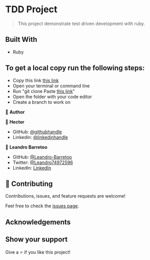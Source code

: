 # TDD Project

> This project demonstrate test driven development with ruby.

## Built With

- Ruby

## To get a local copy run the following steps:
- Copy this link [this link](https://github.com/Hector096/library)
- Open your terminal or command line
- Run "git clone Paste [this link](https://github.com/Hector096/library)"
- Open the folder with your code editor
- Create a branch to work on


👤 **Author**

:bearded_person: **Hector**
  - GitHub: [@githubhandle](https://github.com/Hector096)
  - Linkedin: [@linkedinhandle](https://www.linkedin.com/in/hector096/)

:bearded_person: **Leandro Barretoo**
- GitHub: [@Leandro-Barretoo](https://github.com/Leandro-Barretoo)
- Twitter: [@Leandro74972596](https://twitter.com/Leandro74972596)
- LinkedIn: [LinkedIn](https://www.linkedin.com/in/leandro-miguel-gon%C3%A7alves-barreto-7079b11ba/)


## 🤝 Contributing

Contributions, issues, and feature requests are welcome!

Feel free to check the [issues page](https://github.com/Hector096/library/issues).


## Acknowledgements

## Show your support

Give a ⭐️ if you like this project!
